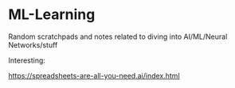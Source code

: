 # ML-Learning
Random scratchpads and notes related to diving into AI/ML/Neural Networks/stuff


Interesting: 

https://spreadsheets-are-all-you-need.ai/index.html